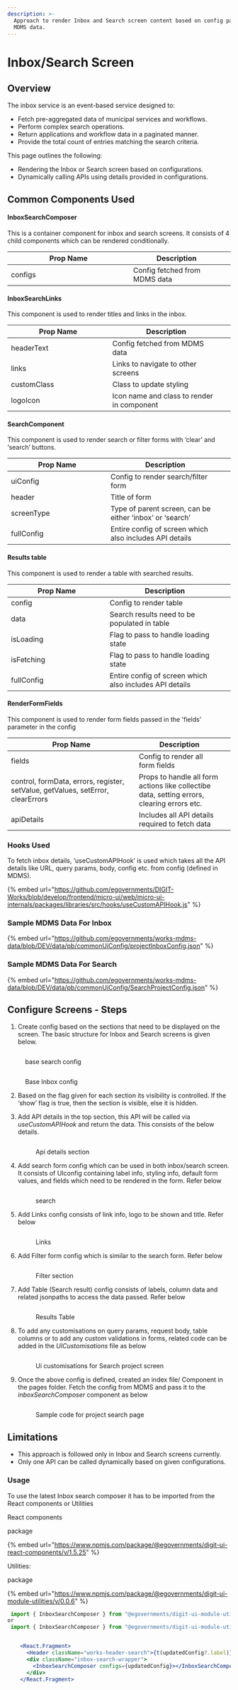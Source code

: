 ```yaml
---
description: >-
  Approach to render Inbox and Search screen content based on config passed via
  MDMS data.
---
```


# Inbox/Search Screen

## **Overview**

The inbox service is an event-based service designed to:

* Fetch pre-aggregated data of municipal services and workflows.
* Perform complex search operations.
* Return applications and workflow data in a paginated manner.
* Provide the total count of entries matching the search criteria.

This page outlines the following:

* Rendering the Inbox or Search screen based on configurations.
* Dynamically calling APIs using details provided in configurations.

## Common Components Used

#### InboxSearchComposer

This is a container component for inbox and search screens. It consists of 4 child components which can be rendered conditionally.                                                                                                     &#x20;

<table><thead><tr><th width="260">Prop Name</th><th>Description</th><th data-hidden></th></tr></thead><tbody><tr><td>configs</td><td>Config fetched from MDMS data</td><td></td></tr></tbody></table>

#### InboxSearchLinks

This component is used to render titles and links in the inbox.

<table><thead><tr><th width="213">Prop Name</th><th>Description</th><th data-hidden></th></tr></thead><tbody><tr><td>headerText</td><td>Config fetched from MDMS data</td><td></td></tr><tr><td>links</td><td>Links to navigate to other screens</td><td></td></tr><tr><td>customClass</td><td>Class to update styling</td><td></td></tr><tr><td>logoIcon</td><td>Icon name and class to render in component</td><td></td></tr></tbody></table>

#### SearchComponent

This component is used to render search or filter forms with ‘clear’ and ‘search’ buttons.

<table><thead><tr><th width="209">Prop Name</th><th>Description</th><th data-hidden></th></tr></thead><tbody><tr><td>uiConfig</td><td>Config to render search/filter form</td><td></td></tr><tr><td>header</td><td>Title of form</td><td></td></tr><tr><td>screenType</td><td>Type of parent screen, can be either ‘inbox’ or ‘search’</td><td></td></tr><tr><td>fullConfig</td><td>Entire config of screen which also includes API details </td><td></td></tr></tbody></table>

#### Results table

This component is used to render a table with searched results.

<table><thead><tr><th width="207">Prop Name</th><th>Description</th><th data-hidden></th></tr></thead><tbody><tr><td>config</td><td>Config to render table</td><td></td></tr><tr><td>data</td><td>Search results need to be populated in table</td><td></td></tr><tr><td>isLoading</td><td>Flag to pass to handle loading state</td><td></td></tr><tr><td>isFetching</td><td>Flag to pass to handle loading state</td><td></td></tr><tr><td>fullConfig</td><td>Entire config of screen which also includes API details </td><td></td></tr></tbody></table>

#### RenderFormFields

This component is used to render form fields passed in the 'fields' parameter in the config&#x20;

<table><thead><tr><th width="273">Prop Name</th><th>Description</th><th data-hidden></th></tr></thead><tbody><tr><td>fields</td><td>Config to render all form fields</td><td></td></tr><tr><td>control, formData, errors, register, setValue, getValues, setError, clearErrors</td><td>Props to handle all form actions like collectibe data, setting errors, clearing errors etc.</td><td></td></tr><tr><td>apiDetails</td><td>Includes all API details required to fetch data</td><td></td></tr></tbody></table>

### **Hooks Used**

To fetch inbox details, ‘useCustomAPIHook’ is used which takes all the API details like URL, query params, body, config etc. from config (defined in MDMS).                                                                                         &#x20;

{% embed url="https://github.com/egovernments/DIGIT-Works/blob/develop/frontend/micro-ui/web/micro-ui-internals/packages/libraries/src/hooks/useCustomAPIHook.js" %}

### Sample MDMS Data For Inbox&#x20;

{% embed url="https://github.com/egovernments/works-mdms-data/blob/DEV/data/pb/commonUiConfig/projectInboxConfig.json" %}

### Sample MDMS Data For Search

{% embed url="https://github.com/egovernments/works-mdms-data/blob/DEV/data/pb/commonUiConfig/SearchProjectConfig.json" %}

## Configure Screens - Steps

1. Create config based on the sections that need to be displayed on the screen. The basic structure for Inbox and Search screens is given below.&#x20;

<figure><img src="../../../../.gitbook/assets/image (154).png" alt=""><figcaption><p>base search config</p></figcaption></figure>

<figure><img src="../../../../.gitbook/assets/image (29).png" alt=""><figcaption><p>Base Inbox config</p></figcaption></figure>

2. Based on the flag given for each section its visibility is controlled. If the ‘show’ flag is true, then the section is visible, else it is hidden.&#x20;
3.  Add API details in the top section, this API will be called via _useCustomAPIHook_ and return the data. This consists of the below details.&#x20;

    <figure><img src="../../../../.gitbook/assets/image (55).png" alt=""><figcaption><p>Api details section</p></figcaption></figure>
4.  Add search form config which can be used in both inbox/search screen. It consists of UIconfig containing label info, styling info, default form values, and fields which need to be rendered in the form. Refer below&#x20;

    <figure><img src="../../../../.gitbook/assets/image (100).png" alt=""><figcaption><p>search </p></figcaption></figure>
5.  Add Links config consists of link info, logo to be shown and title. Refer below&#x20;

    <figure><img src="../../../../.gitbook/assets/image (137).png" alt=""><figcaption><p>Links</p></figcaption></figure>
6.  Add Filter form config which is similar to the search form. Refer below&#x20;

    <figure><img src="../../../../.gitbook/assets/image (30).png" alt=""><figcaption><p>Filter section</p></figcaption></figure>
7.  Add Table (Search result) config consists of labels, column data and related jsonpaths to access the data passed. Refer below&#x20;

    <figure><img src="../../../../.gitbook/assets/image (281).png" alt=""><figcaption><p>Results Table</p></figcaption></figure>
8.  To add any customisations on query params, request body, table columns or to add any custom validations in forms, related code can be added in the _UICustomisations_ file as below&#x20;

    <figure><img src="../../../../.gitbook/assets/image (27).png" alt=""><figcaption><p>Ui customisations for Search project screen</p></figcaption></figure>
9.  Once the above config is defined, created an index file/ Component in the pages folder. Fetch the config from MDMS and pass it to the _inboxSearchComposer_ component as below&#x20;

    <figure><img src="../../../../.gitbook/assets/image (271).png" alt=""><figcaption><p>Sample code for project search page</p></figcaption></figure>

## Limitations&#x20;

* This approach is followed only in Inbox and Search screens currently.
* Only one API can be called dynamically based on given configurations.

### Usage

To use the latest Inbox search composer it has to be imported from the React components or Utilities

React components

package

{% embed url="https://www.npmjs.com/package/@egovernments/digit-ui-react-components/v/1.5.25" %}

Utilities:

package

{% embed url="https://www.npmjs.com/package/@egovernments/digit-ui-module-utilities/v/0.0.6" %}

```jsx
 import { InboxSearchComposer } from "@egovernments/digit-ui-module-utilities";
or 
 import { InboxSearchComposer } from "@egovernments/digit-ui-module-utilities";


    <React.Fragment>
      <Header className="works-header-search">{t(updatedConfig?.label)}</Header>
      <div className="inbox-search-wrapper">
        <InboxSearchComposer configs={updatedConfig}></InboxSearchComposer>
      </div>
    </React.Fragment>
```

